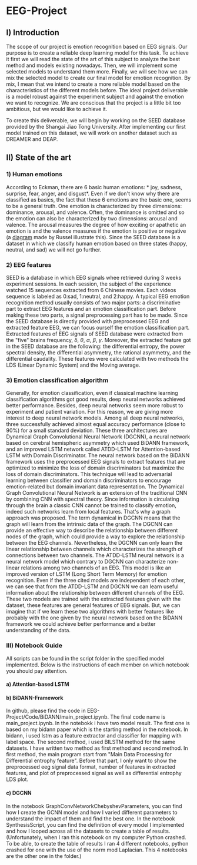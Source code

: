 # EEG-Project


## I) Introduction 

The scope of our project is emotion recognition based on EEG signals. Our purpose is to create a reliable deep learning model for this task. To achieve it first we will read the state of the art of this subject to analyze the best method and models existing nowadays. Then, we will implement some selected models to understand them more. Finally, we will see how we can mix the selected model to create our final model for emotion recognition. By mix, I mean that we intend to create a more reliable model based on the characteristics of the different models before. The ideal project deliverable is a model robust against the experiment subject and against the emotion we want to recognize. We are conscious that the project is a little bit too ambitious, but we would like to achieve it. 

To create this deliverable, we will begin by working on the SEED database provided by the Shangai Jiao Tong University. After implementing our first model trained on this dataset, we will work on another dataset such as DREAMER and DEAP. 

## II) State of the art
 
### 1) Human emotions

According to Eckman, there are 6 basic human emotions: * joy, sadness, surprise, fear, anger, and disgust*. Even if we don't know why there are classified as basics, the fact that these 6 emotions are the basic one, seems to be a general truth. One emotion is characterized by three dimensions: dominance, arousal, and valence. Often, the dominance is omitted and so the emotion can also be characterized by two dimensions: arousal and valence. The arousal measures the degree of how exciting or apathetic an emotion is and the valence measures if the emotion is positive or negative (a [diagram](https://www.pinterest.com/pin/354588170647498721/) made by Russel illustrate this). Since the SEED database is a dataset in which we classify human emotion based on three states (happy, neutral, and sad) we will not go further. 

### 2) EEG features

SEED is a database in which EEG signals whee retrieved during 3 weeks experiment sessions. In each session, the subject of the experience watched 15 sequences extracted from 6 Chinese movies. Each videos sequence is labeled as 0:sad, 1:neutral, and 2:happy. 
A typical EEG emotion recognition method usually consists of two major parts: a discriminative part to extract EEG features and an emotion classification part. Before making these two parts, a signal preprocessing part has to be made. Since the SEED database is directly provided with preprocessed EEG and extracted feature EEG, we can focus ourself the emotion classification part. Extracted features of EEG signals of SEED database were extracted from the "five" brains frequency, $\delta$, $\theta$, $\alpha$, $\beta$, $\gamma$. Moreover, the extracted feature got in the SEED database are the following: the differential entropy, the power spectral density, the differential asymmetry, the rational asymmetry, and the differential caudality. These features were calculated with two methods the LDS (Linear Dynamic System) and the Moving average. 

### 3) Emotion classification algorithm

Generally, for emotion classification, even if classical machine learning classification algorithms got good results,  deep neural networks achieved better performance. Besides, deep neural networks seem more robust to experiment and patient variation. For this reason, we are giving more interest to deep neural network models. Among all deep neural networks, three successfully achieved almost equal accuracy performance (close to 90%) for a small standard deviation. These three architectures are Dynamical Graph Convolutional Neural Network (DGCNN), a neural network based on cerebral hemispheric asymmetry which used BiDANN framework, and an improved LSTM network called ATDD-LSTM for Attention-based LSTM with Domain Discriminator. 
The neural network based on the BiDANN framework uses the preprocessed EEG signals to extract features that are optimized to minimize the loss of domain discriminators but maximize the loss of domain discriminators. This technique will lead to adversarial learning between classifier and domain discriminators to encourage emotion-related but domain invariant data representation. 
The Dynamical Graph Convolutional Neural Network is an extension of the traditional CNN by combining CNN with spectral theory. Since information is circulating through the brain a classic CNN cannot be trained to classify emotion, indeed such networks learn from local features. That's why a graph approach was proposed. The term dynamical in DGCNN means that the graph will learn from the intrinsic data of the graph. The DGCNN can provide an effective way to describe the relationship between different nodes of the graph, which could provide a way to explore the relationship between the EEG channels. 
Nevertheless, the DGCNN can only learn the linear relationship between channels which characterizes the strength of connections between two channels. 
The ATDD-LSTM neural network is a neural network model which contrary to DGCNN can characterize non-linear relations among two channels of an EEG. This model is like an improved version of LSTM (Long Short Term Memory) for emotion recognition. Even if the three cited models are independent of each other, we can see that from the ATDD-LSTM and DGCNN we can learn useful information about the relationship between different channels of the EEG. These two models are trained with the extracted features given with the dataset, these features are general features of EEG signals. But, we can imagine that if we learn these two algorithms with better features like probably with the one given by the neural network based on the BiDANN framework we could achieve better performance and a better understanding of the data. 

### III) Notebook Guide

All scripts can be found in the script folder in the specified model implemented. Below is the instructions of each member on which notebook you should pay attention.

#### a) Attention-based LSTM

#### b) BiDANN-Framework
 In github, please find the code in EEG-Project/Code/BiDANN/main_project.ipynb. The final code name is main_project.ipynb. In the notebokk i have two model result. The first one is based on my bidann paper which is the starting method in the notebook. In bidann, i used lstm as a feature extractor and classifier for mapping with label space. The second method, i used BILSTM method for the same datasets. I have written two  method as first method and second method. In first method, the main program start from "Main Data Processing for Differential entrophy feature". Before that part, I only want to show the preprocessed eeg signal data format, number of features in extracted features, and plot of preprocessed signal as well as differential entrophy LDS plot.
#### c) DGCNN

In the notebook GraphConvNetworkChebyshevParameters, you can find how I create the GCNN model and how I varied different parameters to understand the impact of them and find the best one. 
In the notebook SynthesisScript, you can find the definition of every model I implemented and how I looped across all the datasets to create a table of results. (Unfortunately, when I ran this notebook on my computer Python crashed. To be able, to create the table of results I ran 4 different notebooks, python crashed for one with the use of the norm mod Laplacian. This 4 notebooks are the other one in the folder.)


